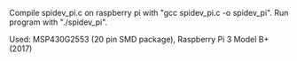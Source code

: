 Compile spidev_pi.c on raspberry pi with "gcc spidev_pi.c -o spidev_pi".
Run program with "./spidev_pi".

Used: MSP430G2553 (20 pin SMD package), Raspberry Pi 3 Model B+ (2017)